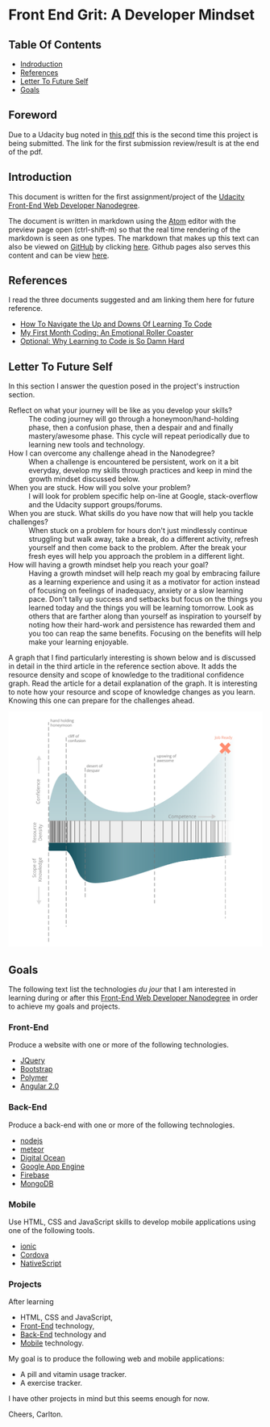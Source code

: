 # Front End Grit: A Developer Mindset

## Table Of Contents

 * [Indroduction](#introduction)
 * [References](#introduction)
 * [Letter To Future Self](#letter)
 * [Goals](#goals)

## Foreword
Due to a Udacity bug noted in
[this pdf](https://github.com/carltonwin8/fewdProject1/blob/master/submissionError.pdf)
this is the second time this project is being submitted.
The link for the first submission review/result is at the
end of the pdf.

## Introduction <a id="introduction"></a>
This document is written for the first assignment/project of the
[Udacity](http://www.udacity.com/)
[Front-End Web Developer Nanodegree](https://www.udacity.com/course/front-end-web-developer-nanodegree--nd001).

The document is written in markdown using the
[Atom](http://atom.io) editor with the preview page open (ctrl-shift-m) so
that the real time rendering of the markdown is seen as one types.
The markdown that makes up this text can also be viewed on
[GitHub](http://github.com)
by clicking
[here](https://github.com/carltonwin8/fewdProject1).
Github pages also serves this content and can be view
[here](https://carltonwin8.github.com/fewdProject1).

## References <a id="reference"></a>
I read the three documents suggested and am linking them
here for future reference.

 * [How To Navigate the Up and Downs Of Learning To Code](http://www.codeconquest.com/blog/how-to-navigate-the-up-and-downs-of-learning-to-code/)
 * [My First Month Coding: An Emotional Roller Coaster](http://blog.thinkful.com/post/98829096308/my-first-month-coding-an-emotional-roller-coaster)
 * [Optional: Why Learning to Code is So Damn Hard](https://www.vikingcodeschool.com/posts/why-learning-to-code-is-so-damn-hard)

## Letter To Future Self <a id="letter"></a>

In this section I answer the question posed in the project's instruction section.

<dl>

<dt>Reflect on what your journey will be like as you develop your skills?<dt>
<dd>
The coding journey will go through a honeymoon/hand-holding
phase, then a confusion phase, then a despair and and finally mastery/awesome
phase.
This cycle will repeat periodically due to learning new tools and technology.
</dd>

<dt>How I can overcome any challenge ahead in the Nanodegree?<dt>
<dd>
When a challenge is encountered be persistent, work on it a bit everyday,
develop my skills through practices and keep in mind the growth
mindset discussed below.
</dd>

<dt>When you are stuck. How will you solve your problem?<dt>
<dd>I will look
for problem specific help on-line at Google, stack-overflow and the Udacity
support groups/forums.</dd>

<dt>When you are stuck.
What skills do you have now that will help you tackle challenges?<dt>
<dd>
When stuck on a problem for hours don't just mindlessly continue struggling but
walk away, take a break, do a different activity, refresh yourself and then
come back to the problem. After the break your fresh eyes will help you
approach the problem in a different light.
</dd>

<dt>How will having a growth mindset help you reach your goal?<dt>
<dd>
Having a growth mindset will help reach my goal by embracing failure
as a learning experience and using it as a motivator for action instead of
focusing on feelings of inadequacy, anxiety or a slow learning pace.
Don't tally up success and setbacks but focus on the things you learned
today and the things you will be learning tomorrow.
Look as others that are farther along than yourself as inspiration to
yourself by noting how their hard-work and persistence has rewarded
them and you too can reap the same benefits.
 Focusing on the benefits will help make your learning enjoyable.
</dd>

</dl>

A graph that I find particularly interesting is shown below and is
discussed in detail in the third article in the reference section above.
It adds the resource density and scope of knowledge to the traditional
confidence graph.
Read the article for a detail explanation of the graph.
It is interesting to note how your resource and scope of knowledge changes
as you learn.
Knowing this one can prepare for the challenges ahead.

<img src="coding_is_hard_combined_chart.png" alt="Coding Is Hard Combined Chart" style="width: 600px;"/>


## Goals <a id="goals"></a>
The following text list the technologies *du jour* that I am interested in
learning during or after this
[Front-End Web Developer Nanodegree](https://www.udacity.com/course/front-end-web-developer-nanodegree--nd001)
in order to achieve my goals and projects.

### Front-End <a id="frontEnd"></a>
Produce a website with one or more of the following technologies.

  * [JQuery](https://jquery.com/)
  * [Bootstrap](http://getbootstrap.com/)
  * [Polymer](https://www.polymer-project.org/1.0/)
  * [Angular 2.0](https://angular.io/)

### Back-End <a id="backEnd"></a>
Produce a back-end with one or more of the following technologies.

  * [nodejs](https://nodejs.org/en/)
  * [meteor](https://www.meteor.com/)
  * [Digital Ocean](https://www.digitalocean.com/)
  * [Google App Engine](https://cloud.google.com/appengine/docs)
  * [Firebase](https://www.firebase.com/)
  * [MongoDB](https://www.mongodb.org/)

### Mobile <a id="Mobile"></a>
Use HTML, CSS and JavaScript skills to develop mobile applications using
one of the following tools.

  * [ionic](http://ionicframework.com/)
  * [Cordova](https://cordova.apache.org/)
  * [NativeScript](https://www.nativescript.org/)

### Projects
After learning

 * HTML, CSS and JavaScript,
 * [Front-End](#frontEnd) technology,
 * [Back-End](#backEnd) technology and
 * [Mobile](#mobile) technology.

My goal is to produce the following web and mobile applications:

 * A pill and vitamin usage tracker.
 * A exercise tracker.

I have other projects in mind but this seems enough for now.

Cheers,
Carlton.
